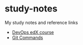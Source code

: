 # study-notes
My study notes and reference links

 * [DevOps edX course](https://github.com/tiagodeluna/study-notes/blob/master/DevOps/devops-edx-course.md)
 * [Git Commands](https://github.com/tiagodeluna/study-notes/blob/master/Git/git-commands.md)
